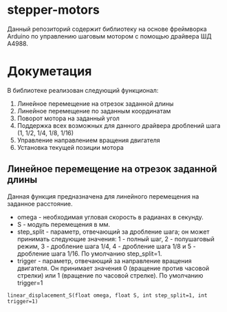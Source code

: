 # stepper-motors
Данный репозиторий содержит библиотеку на основе фреймворка Arduino по управлению шаговым мотором с помощью драйвера ШД A4988.

# Докуметация
В библиотеке реализован следующий функционал:
1. Линейное перемещение на отрезок заданной длины
2. Линейное перемещение по заданным координатам
3. Поворот мотора на заданный угол
4. Поддержка всех возможных для данного драйвера дроблений шага (1, 1/2, 1/4, 1/8, 1/16)
5. Управление направлением вращения двигателя
6. Установка текущей позиции мотора

## Линейное перемещение на отрезок заданной длины
Данная функция предназначена для линейного перемещения на заданное расстояние.  
 *  omega - необходимая угловая скорость в радианах в секунду.
 *  S - модуль перемещения в мм.
 *  step_split - параметр, отвечающий за дробление шага; он может принимать следующие значения: 
1 - полный шаг, 2 - полушаговый режим, 3 - дробление шага 1/4, 4 - дробление шага 1/8 и 5 - дробление шага 1/16. По умолчанию step_split=1.
 *  trigger - параметр, отвечающий за направление вращения двигателя.
Он принимает значения 0 (вращение против часовой стрелки) или 1 (вращение по часовой стрелке). По умолчанию trigger=1

`linear_displacement_S(float omega, float S, int step_split=1, int trigger=1)`


